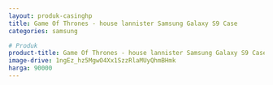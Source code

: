 ```yaml
---
layout: produk-casinghp
title: Game Of Thrones - house lannister Samsung Galaxy S9 Case
categories: samsung

# Produk
product-title: Game Of Thrones - house lannister Samsung Galaxy S9 Case
image-drive: 1ngEz_hz5MgwO4Xx1SzzRlaMUyQhmBHmk
harga: 90000
---
```

